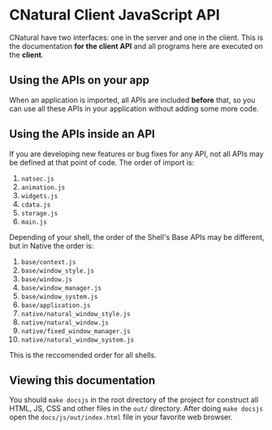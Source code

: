 # CNatural Client JavaScript API #

CNatural have two interfaces: one in the server and one in the client.
This is the documentation **for the client API** and all programs here
are executed on the **client**.

## Using the APIs on your app ##

When an application is imported, all APIs are included **before** that,
so you can use all these APIs in your application without adding some
more code.

## Using the APIs **inside** an API ##

If you are developing new features or bug fixes for any API, not all
APIs may be defined at that point of code. The order of import is:

1. `natsec.js`
2. `animation.js`
3. `widgets.js`
4. `cdata.js`
5. `storage.js`
6. `main.js`

Depending of your shell, the order of the Shell's Base APIs may be
different, but in Native the order is:

1. `base/context.js`
2. `base/window_style.js`
3. `base/window.js`
4. `base/window_manager.js`
5. `base/window_system.js`
6. `base/application.js`
7. `native/natural_window_style.js`
8. `native/natural_window.js`
9. `native/fixed_window_manager.js`
10. `native/natural_window_system.js`

This is the reccomended order for all shells.

## Viewing this documentation ##

You should `make docsjs` in the root directory of the project
for construct all HTML, JS, CSS and other files in the `out/`
directory. After doing `make docsjs` open the `docs/js/out/index.html`
file in your favorite web browser.
